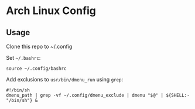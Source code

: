 # Arch Linux Config

## Usage

Clone this repo to ~/.config

Set `~/.bashrc`:
```
source ~/.config/bashrc
```

Add exclusions to `usr/bin/dmenu_run` using `grep`:
```
#!/bin/sh
dmenu_path | grep -vf ~/.config/dmenu_exclude | dmenu "$@" | ${SHELL:-"/bin/sh"} &
```
